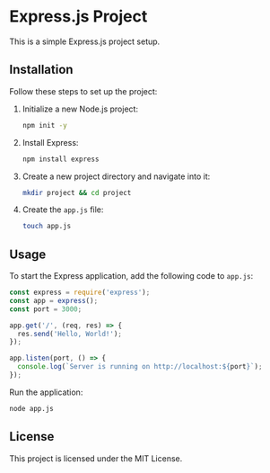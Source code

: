 # Express.js Project

This is a simple Express.js project setup.

## Installation

Follow these steps to set up the project:

1. Initialize a new Node.js project:
   ```sh
   npm init -y
   ```

2. Install Express:
   ```sh
   npm install express
   ```

3. Create a new project directory and navigate into it:
   ```sh
   mkdir project && cd project
   ```

4. Create the `app.js` file:
   ```sh
   touch app.js
   ```

## Usage

To start the Express application, add the following code to `app.js`:

```javascript
const express = require('express');
const app = express();
const port = 3000;

app.get('/', (req, res) => {
  res.send('Hello, World!');
});

app.listen(port, () => {
  console.log(`Server is running on http://localhost:${port}`);
});
```

Run the application:
```sh
node app.js
```

## License
This project is licensed under the MIT License.

